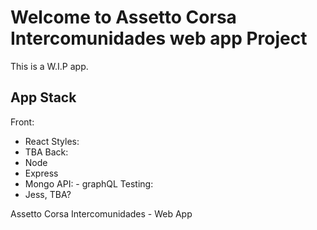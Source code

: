# Welcome to Assetto Corsa Intercomunidades web app Project 
This is a W.I.P app.

## App Stack
  Front:
   - React
  Styles: 
   - TBA
  Back:
   - Node
   - Express
   - Mongo
   API:
    - graphQL
  Testing:
   - Jess, TBA?
  
   
Assetto Corsa Intercomunidades - Web App
